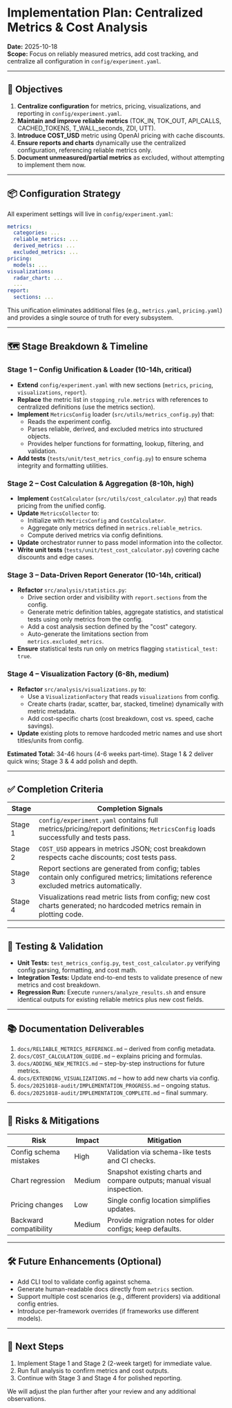 # Implementation Plan: Centralized Metrics & Cost Analysis

**Date:** 2025-10-18  
**Scope:** Focus on reliably measured metrics, add cost tracking, and centralize all configuration in `config/experiment.yaml`.

---

## 🎯 Objectives

1. **Centralize configuration** for metrics, pricing, visualizations, and reporting in `config/experiment.yaml`.
2. **Maintain and improve reliable metrics** (TOK_IN, TOK_OUT, API_CALLS, CACHED_TOKENS, T_WALL_seconds, ZDI, UTT).
3. **Introduce COST_USD** metric using OpenAI pricing with cache discounts.
4. **Ensure reports and charts** dynamically use the centralized configuration, referencing reliable metrics only.
5. **Document unmeasured/partial metrics** as excluded, without attempting to implement them now.

---

## 📦 Configuration Strategy

All experiment settings will live in `config/experiment.yaml`:

```yaml
metrics:
  categories: ...
  reliable_metrics: ...
  derived_metrics: ...
  excluded_metrics: ...
pricing:
  models: ...
visualizations:
  radar_chart: ...
  ...
report:
  sections: ...
```

This unification eliminates additional files (e.g., `metrics.yaml`, `pricing.yaml`) and provides a single source of truth for every subsystem.

---

## 🗺️ Stage Breakdown & Timeline

### **Stage 1 – Config Unification & Loader (10-14h, critical)**

- **Extend** `config/experiment.yaml` with new sections (`metrics`, `pricing`, `visualizations`, `report`).
- **Replace** the metric list in `stopping_rule.metrics` with references to centralized definitions (use the metrics section). 
- **Implement** `MetricsConfig` loader (`src/utils/metrics_config.py`) that:
  - Reads the experiment config.
  - Parses reliable, derived, and excluded metrics into structured objects.
  - Provides helper functions for formatting, lookup, filtering, and validation.
- **Add tests** (`tests/unit/test_metrics_config.py`) to ensure schema integrity and formatting utilities.

### **Stage 2 – Cost Calculation & Aggregation (8-10h, high)**

- **Implement** `CostCalculator` (`src/utils/cost_calculator.py`) that reads pricing from the unified config.
- **Update** `MetricsCollector` to:
  - Initialize with `MetricsConfig` and `CostCalculator`.
  - Aggregate only metrics defined in `metrics.reliable_metrics`.
  - Compute derived metrics via config definitions.
- **Update** orchestrator runner to pass model information into the collector.
- **Write unit tests** (`tests/unit/test_cost_calculator.py`) covering cache discounts and edge cases.

### **Stage 3 – Data-Driven Report Generator (10-14h, critical)**

- **Refactor** `src/analysis/statistics.py`:
  - Drive section order and visibility with `report.sections` from the config.
  - Generate metric definition tables, aggregate statistics, and statistical tests using only metrics from the config.
  - Add a cost analysis section defined by the "cost" category.
  - Auto-generate the limitations section from `metrics.excluded_metrics`.
- **Ensure** statistical tests run only on metrics flagging `statistical_test: true`.

### **Stage 4 – Visualization Factory (6-8h, medium)**

- **Refactor** `src/analysis/visualizations.py` to:
  - Use a `VisualizationFactory` that reads `visualizations` from config.
  - Create charts (radar, scatter, bar, stacked, timeline) dynamically with metric metadata.
  - Add cost-specific charts (cost breakdown, cost vs. speed, cache savings).
- **Update** existing plots to remove hardcoded metric names and use short titles/units from config.

**Estimated Total:** 34-46 hours (4-6 weeks part-time). Stage 1 & 2 deliver quick wins; Stage 3 & 4 add polish and depth.

---

## ✅ Completion Criteria

| Stage | Completion Signals |
|-------|--------------------|
| Stage 1 | `config/experiment.yaml` contains full metrics/pricing/report definitions; `MetricsConfig` loads successfully and tests pass. |
| Stage 2 | `COST_USD` appears in metrics JSON; cost breakdown respects cache discounts; cost tests pass. |
| Stage 3 | Report sections are generated from config; tables contain only configured metrics; limitations reference excluded metrics automatically. |
| Stage 4 | Visualizations read metric lists from config; new cost charts generated; no hardcoded metrics remain in plotting code. |

---

## 🧪 Testing & Validation

- **Unit Tests:** `test_metrics_config.py`, `test_cost_calculator.py` verifying config parsing, formatting, and cost math.
- **Integration Tests:** Update end-to-end tests to validate presence of new metrics and cost breakdown.
- **Regression Run:** Execute `runners/analyze_results.sh` and ensure identical outputs for existing reliable metrics plus new cost fields.

---

## 📚 Documentation Deliverables

1. `docs/RELIABLE_METRICS_REFERENCE.md` – derived from config metadata.
2. `docs/COST_CALCULATION_GUIDE.md` – explains pricing and formulas.
3. `docs/ADDING_NEW_METRICS.md` – step-by-step instructions for future metrics.
4. `docs/EXTENDING_VISUALIZATIONS.md` – how to add new charts via config.
5. `docs/20251018-audit/IMPLEMENTATION_PROGRESS.md` – ongoing status.
6. `docs/20251018-audit/IMPLEMENTATION_COMPLETE.md` – final summary.

---

## 🚨 Risks & Mitigations

| Risk | Impact | Mitigation |
|------|--------|------------|
| Config schema mistakes | High | Validation via schema-like tests and CI checks. |
| Chart regression | Medium | Snapshot existing charts and compare outputs; manual visual inspection. |
| Pricing changes | Low | Single config location simplifies updates. |
| Backward compatibility | Medium | Provide migration notes for older configs; keep defaults.

---

## 🛠️ Future Enhancements (Optional)

- Add CLI tool to validate config against schema.
- Generate human-readable docs directly from `metrics` section.
- Support multiple cost scenarios (e.g., different providers) via additional config entries.
- Introduce per-framework overrides (if frameworks use different models).

---

## 📌 Next Steps

1. Implement Stage 1 and Stage 2 (2-week target) for immediate value.
2. Run full analysis to confirm metrics and cost outputs.
3. Continue with Stage 3 and Stage 4 for polished reporting.

We will adjust the plan further after your review and any additional observations.
